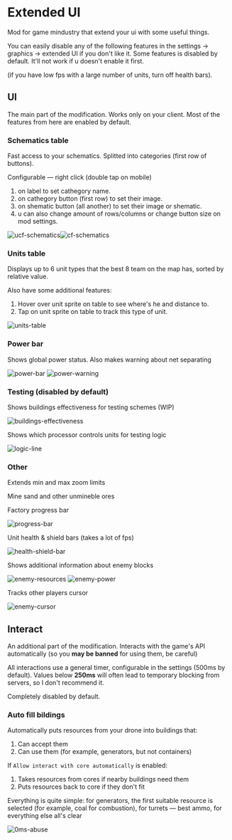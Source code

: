 # Extended UI

Mod for game mindustry that extend your ui with some useful things.

You can easily disable any of the following features in the settings -> graphics -> extended UI if you don't like it.
Some features is disabled by default. It'll not work if u doesn't enable it first.

(if you have low fps with a large number of units, turn off health bars).

## UI

The main part of the modification. Works only on your client. Most of the features from here are enabled by default.

### Schematics table

Fast access to your schematics. Splitted into categories (first row of buttons).

Configurable — right click (double tap on mobile)

1. on label to set cathegory name.
2. on cathegory button (first row) to set their image.
3. on shematic button (all another) to set their image or shematic.
4. u can also change amount of rows/columns or change button size on mod settings.

![ucf-schematics](https://cdn.discordapp.com/attachments/606977691757051920/953003359235891263/unknown.png)![cf-schematics](https://cdn.discordapp.com/attachments/606977691757051920/953004472941027328/unknown.png)

### Units table

Displays up to 6 unit types that the best 8 team on the map has, sorted by relative value.

Also have some additional features:

1. Hover over unit sprite on table to see where's he and distance to.
2. Tap on unit sprite on table to track this type of unit.

![units-table](https://cdn.discordapp.com/attachments/606977691757051920/950541449554976788/unknown.png)

### Power bar

Shows global power status. Also makes warning about net separating

![power-bar](https://cdn.discordapp.com/attachments/606977691757051920/950107054088015952/unknown.png)
![power-warning](https://cdn.discordapp.com/attachments/606977691757051920/950106865902182480/unknown.png)

### Testing (disabled by default)

Shows buildings effectiveness for testing schemes (WIP)

![buildings-effectiveness](https://cdn.discordapp.com/attachments/606977691757051920/954434576644731000/unknown.png)

Shows which processor controls units for testing logic

![logic-line](https://cdn.discordapp.com/attachments/606977691757051920/954039066305888326/unknown.png)

### Other

Extends min and max zoom limits

Mine sand and other unmineble ores

Factory progress bar

![progress-bar](https://cdn.discordapp.com/attachments/606977691757051920/951186180895023165/unknown.png)

Unit health & shield bars (takes a lot of fps)

![health-shield-bar](https://cdn.discordapp.com/attachments/606977691757051920/951889454824579092/unknown.png)

Shows additional information about enemy blocks

![enemy-resources](https://cdn.discordapp.com/attachments/606977691757051920/953751760273543238/unknown.png)
![enemy-power](https://cdn.discordapp.com/attachments/606977691757051920/953751888044625991/unknown.png)

Tracks other players cursor

![enemy-cursor](https://cdn.discordapp.com/attachments/606977691757051920/954038645420068934/unknown.png)

## Interact

An additional part of the modification. Interacts with the game's API automatically (so you **may be banned** for using them, be careful)

All interactions use a general timer, configurable in the settings (500ms by default). Values ​​below **250ms** will often lead to temporary blocking from servers, so I don't recommend it.

Completely disabled by default.

### Auto fill bildings

Automatically puts resources from your drone into buildings that:

1. Can accept them
2. Can use them (for example, generators, but not containers)

If `Allow interact with core automatically` is enabled:

1. Takes resources from cores if nearby buildings need them
2. Puts resources back to core if they don't fit

Everything is quite simple: for generators, the first suitable resource is selected (for example, coal for combustion), for turrets — best ammo, for everything else all's clear

![0ms-abuse](https://cdn.discordapp.com/attachments/606977691757051920/961997293022744616/0ms_abuse.gif "0ms abuse")

